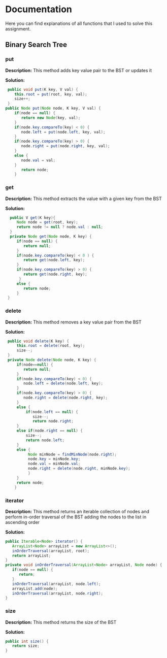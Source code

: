 # Documentation 

Here you can find explanations of all functions that I used to solve this assignment.

## Binary Search Tree

### put

**Description:** This method adds key value pair to the BST or updates it

**Solution:** 

```java
 public void put(K key, V val) {
    this.root = put(root, key, val);
    size++;
 }
public Node put(Node node, K key, V val) {
    if(node == null) {
       return new Node(key, val);
    }
    if(node.key.compareTo(key) < 0) {
       node.left = put(node.left, key, val);
    }
    if(node.key.compareTo(key) > 0) {
       node.right = put(node.right, key, val);
    }
    else {
       node.val = val;
    }
       return node;
    }
```

### get

**Description:** This method extracts the value with a given key from the BST

**Solution:** 

```java
  public V get(K key){
     Node node = get(root, key);
     return node != null ? node.val : null;
  }
  private Node get(Node node, K key) {
     if(node == null) {
        return null;
     }
     if(node.key.compareTo(key) < 0 ) {
        return get(node.left, key);
     }
     if(node.key.compareTo(key) > 0) {
        return get(node.right, key);
      }
     else {
        return node;
     }
 }
```

### delete

**Description:** This method removes a key value pair from the BST 

**Solution:** 

```java
 public void delete(K key) {
     this.root = delete(root, key);
     size--;
 }
 private Node delete(Node node, K key) {
     if(node==null) {
        return null;
     }
     if(node.key.compareTo(key) < 0) {
        node.left = delete(node.left, key);
     }
     if(node.key.compareTo(key) > 0) {
        node.right = delete(node.right, key);
     }
     else {
         if(node.left == null) {
            size--;
            return node.right;
     }
     else if(node.right == null) {
         size--;
         return node.left;
     }
     else {
          Node minNode = findMinNode(node.right);
          node.key = minNode.key;
          node.val = minNode.val;
          node.right = delete(node.right, minNode.key);
          }
     }
     return node;
    }
```

### iterator

**Description:** This method returns an iterable collection of nodes and perform in-order traversal of the BST adding the nodes to the list in ascending order

**Solution:** 

```java
public Iterable<Node> iterator() {
   ArrayList<Node> arrayList = new ArrayList<>();
   inOrderTraversal(arrayList, root);
   return arrayList;
}
private void inOrderTraversal(ArrayList<Node> arrayList, Node node) {
   if(node == null) {
      return;
   }
   inOrderTraversal(arrayList, node.left);
   arrayList.add(node);
   inOrderTraversal(arrayList, node.right);
}
```

### size

**Description:** This method returns the size of the BST

**Solution:** 

```java
public int size() {
   return size;
}
```



